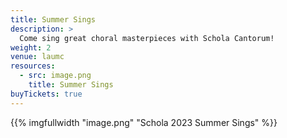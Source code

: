 ```yaml
---
title: Summer Sings
description: >
  Come sing great choral masterpieces with Schola Cantorum!
weight: 2
venue: laumc
resources:
  - src: image.png
    title: Summer Sings
buyTickets: true
---
```


{{% imgfullwidth "image.png" "Schola 2023 Summer Sings" %}}

